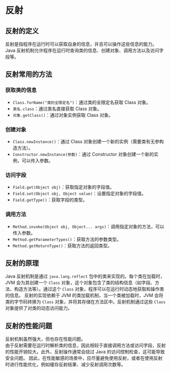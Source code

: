 # 反射
## 反射的定义
反射是指程序在运行时可以获取自身的信息，并且可以操作这些信息的能力。Java 反射机制允许程序在运行时查询类的信息、创建对象、调用方法以及访问字段等。

## 反射常用的方法
### 获取类的信息
- `Class.forName("类的全限定名")`：通过类的全限定名获取 Class 对象。
- `类名.class`：通过类名直接获取 Class 对象。
- `对象.getClass()`：通过对象实例获取 Class 对象。
### 创建对象
- `Class.newInstance()`：通过 Class 对象创建一个新的实例（需要类有无参构造方法）。
- `Constructor.newInstance(参数)`：通过 Constructor 对象创建一个新的实例，可以传入参数。
### 访问字段
- `Field.get(Object obj)`：获取指定对象的字段值。
- `Field.set(Object obj, Object value)`：设置指定对象的字段值。
- `Field.getType()`：获取字段的类型。
### 调用方法
- `Method.invoke(Object obj, Object... args)`：调用指定对象的方法，可以传入参数。
- `Method.getParameterTypes()`：获取方法的参数类型。
- `Method.getReturnType()`：获取方法的返回类型。

## 反射的原理
Java 反射机制是通过 `java.lang.reflect` 包中的类来实现的。每个类在加载时，JVM 会为其创建一个 `Class` 对象，这个对象包含了类的结构信息（如字段、方法、构造方法等）。通过这个 `Class` 对象，程序可以在运行时动态地获取和操作类的信息。
反射的实现依赖于 JVM 的类加载机制，当一个类被加载时，JVM 会将类的字节码转换为 `Class` 对象，并将其存储在方法区中。反射机制通过这些 `Class` 对象提供了对类的动态访问能力。
## 反射的性能问题
反射机制虽然强大，但也存在性能问题。  
由于反射需要在运行时解析类的信息，因此相较于直接调用方法或访问字段，反射的性能开销较大。此外，反射操作通常会绕过 Java 的访问控制检查，这可能导致安全问题。
因此，在性能敏感的场景中，应尽量避免使用反射，或者在使用反射时进行性能优化，例如缓存反射结果、减少反射调用次数等。